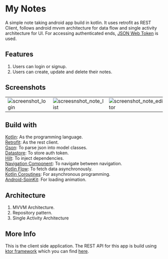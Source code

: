 # My Notes

A simple note taking android app build in kotlin. It uses retrofit as REST Client, follows android
mvvm
architecture for data flow and single activity architecture for UI. For accessing authenticated
ends, [JSON Web Token](https://jwt.io/introduction)
is used.

## Features

1. Users can login or signup.
2. Users can create, update and delete their notes.

## Screenshots

|                                                                                                                       |                                                                                                                            |                                                                                                                             |
|-----------------------------------------------------------------------------------------------------------------------|----------------------------------------------------------------------------------------------------------------------------|-----------------------------------------------------------------------------------------------------------------------------|
| ![screenshot_login](https://github.com/sDevPrem/ktor-notes-api/assets/130966261/01538fc1-5fef-49c9-9ae4-77e733519fae) | ![screesnshot_note_list](https://github.com/sDevPrem/ktor-notes-api/assets/130966261/f7bdb6d8-7d02-4176-bc88-54adc8bf7db7) | ![screenshot_note_editor](https://github.com/sDevPrem/ktor-notes-api/assets/130966261/f26b18a8-c2a4-4b4e-b0b3-8e842274ce4d) |

## Build with

[Kotlin](https://kotlinlang.org/): As the programming language.  
[Retrofit](https://square.github.io/retrofit/): As the rest client.  
[Gson](https://github.com/google/gson): To parse json into model classes.  
[Datastore](https://developer.android.com/topic/libraries/architecture/datastore): To store auth
token.  
[Hilt](https://developer.android.com/training/dependency-injection/hilt-android): To inject
dependencies.  
[Navigation Component](https://developer.android.com/guide/navigation): To navigate between
navigation.  
[Kotlin Flow](https://developer.android.com/kotlin/flow): To fetch data asynchronously.  
[Kotlin Coroutines](https://developer.android.com/kotlin/coroutines): For asynchronous
programming.  
[Android-SpinKit](https://github.com/ybq/Android-SpinKit): For loading animation.

## Architecture

1. MVVM Architecture.
2. Repository pattern.
3. Single Activity Architecture

## More Info

This is the client side application. The REST API for this app is build
using [ktor framework](https://ktor.io/)
which you can find [here](https://github.com/sDevPrem/ktor-notes-api).